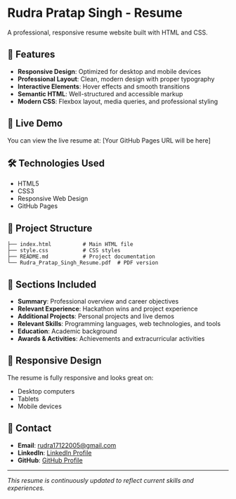 # Rudra Pratap Singh - Resume

A professional, responsive resume website built with HTML and CSS.

## 🌟 Features

- **Responsive Design**: Optimized for desktop and mobile devices
- **Professional Layout**: Clean, modern design with proper typography
- **Interactive Elements**: Hover effects and smooth transitions
- **Semantic HTML**: Well-structured and accessible markup
- **Modern CSS**: Flexbox layout, media queries, and professional styling

## 🚀 Live Demo

You can view the live resume at: [Your GitHub Pages URL will be here]

## 🛠️ Technologies Used

- HTML5
- CSS3
- Responsive Web Design
- GitHub Pages

## 📁 Project Structure

```
├── index.html          # Main HTML file
├── style.css           # CSS styles
├── README.md           # Project documentation
└── Rudra_Pratap_Singh_Resume.pdf  # PDF version
```

## 🎯 Sections Included

- **Summary**: Professional overview and career objectives
- **Relevant Experience**: Hackathon wins and project experience
- **Additional Projects**: Personal projects and live demos
- **Relevant Skills**: Programming languages, web technologies, and tools
- **Education**: Academic background
- **Awards & Activities**: Achievements and extracurricular activities

## 📱 Responsive Design

The resume is fully responsive and looks great on:
- Desktop computers
- Tablets
- Mobile devices

## 🤝 Contact

- **Email**: rudra17122005@gmail.com
- **LinkedIn**: [LinkedIn Profile](https://linkedIn.in/rudra-pratap-singh1712)
- **GitHub**: [GitHub Profile](https://github.com/Rudra00codes)

---

*This resume is continuously updated to reflect current skills and experiences.*
